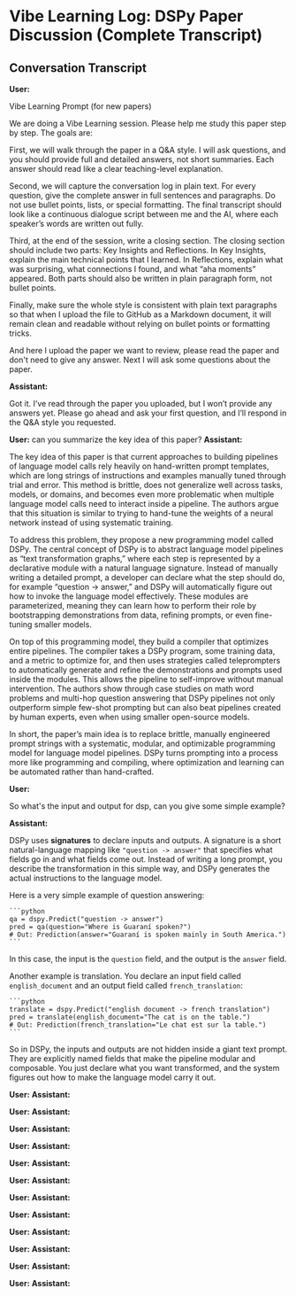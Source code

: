 
# Vibe Learning Log: DSPy Paper Discussion (Complete Transcript)

## Conversation Transcript

**User:** 

Vibe Learning Prompt (for new papers)

We are doing a Vibe Learning session. Please help me study this paper step by step. The goals are:

First, we will walk through the paper in a Q&A style. I will ask questions, and you should provide full and detailed answers, not short summaries. Each answer should read like a clear teaching-level explanation.

Second, we will capture the conversation log in plain text. For every question, give the complete answer in full sentences and paragraphs. Do not use bullet points, lists, or special formatting. The final transcript should look like a continuous dialogue script between me and the AI, where each speaker’s words are written out fully.

Third, at the end of the session, write a closing section. The closing section should include two parts: Key Insights and Reflections. In Key Insights, explain the main technical points that I learned. In Reflections, explain what was surprising, what connections I found, and what “aha moments” appeared. Both parts should also be written in plain paragraph form, not bullet points.

Finally, make sure the whole style is consistent with plain text paragraphs so that when I upload the file to GitHub as a Markdown document, it will remain clean and readable without relying on bullet points or formatting tricks.

And here I upload the paper we want to review, please read the paper and don't need to give any answer. Next I will ask some questions about the paper.

**Assistant:**  

Got it. I’ve read through the paper you uploaded, but I won’t provide any answers yet. Please go ahead and ask your first question, and I’ll respond in the Q&A style you requested.


**User:** can you summarize the key idea of this paper?
**Assistant:**  

The key idea of this paper is that current approaches to building pipelines of language model calls rely heavily on hand-written prompt templates, which are long strings of instructions and examples manually tuned through trial and error. This method is brittle, does not generalize well across tasks, models, or domains, and becomes even more problematic when multiple language model calls need to interact inside a pipeline. The authors argue that this situation is similar to trying to hand-tune the weights of a neural network instead of using systematic training.

To address this problem, they propose a new programming model called DSPy. The central concept of DSPy is to abstract language model pipelines as “text transformation graphs,” where each step is represented by a declarative module with a natural language signature. Instead of manually writing a detailed prompt, a developer can declare what the step should do, for example “question → answer,” and DSPy will automatically figure out how to invoke the language model effectively. These modules are parameterized, meaning they can learn how to perform their role by bootstrapping demonstrations from data, refining prompts, or even fine-tuning smaller models.

On top of this programming model, they build a compiler that optimizes entire pipelines. The compiler takes a DSPy program, some training data, and a metric to optimize for, and then uses strategies called teleprompters to automatically generate and refine the demonstrations and prompts used inside the modules. This allows the pipeline to self-improve without manual intervention. The authors show through case studies on math word problems and multi-hop question answering that DSPy pipelines not only outperform simple few-shot prompting but can also beat pipelines created by human experts, even when using smaller open-source models.

In short, the paper’s main idea is to replace brittle, manually engineered prompt strings with a systematic, modular, and optimizable programming model for language model pipelines. DSPy turns prompting into a process more like programming and compiling, where optimization and learning can be automated rather than hand-crafted.

**User:** 

So what's the input and output for dsp, can you give some simple example?

**Assistant:**  

DSPy uses **signatures** to declare inputs and outputs. A signature is a short natural-language mapping like `"question -> answer"` that specifies what fields go in and what fields come out. Instead of writing a long prompt, you describe the transformation in this simple way, and DSPy generates the actual instructions to the language model.

Here is a very simple example of question answering:

    ```python
    qa = dspy.Predict("question -> answer")
    pred = qa(question="Where is Guaraní spoken?")
    # Out: Prediction(answer="Guaraní is spoken mainly in South America.")
    ```

In this case, the input is the `question` field, and the output is the `answer` field.

Another example is translation. You declare an input field called `english_document` and an output field called `french_translation`:

    ```python
    translate = dspy.Predict("english document -> french translation")
    pred = translate(english_document="The cat is on the table.")
    # Out: Prediction(french_translation="Le chat est sur la table.")
    ```

So in DSPy, the inputs and outputs are not hidden inside a giant text prompt. They are explicitly named fields that make the pipeline modular and composable. You just declare what you want transformed, and the system figures out how to make the language model carry it out.


**User:** 
**Assistant:**  

**User:** 
**Assistant:**  

**User:** 
**Assistant:**  

**User:** 
**Assistant:**  

**User:** 
**Assistant:**  

**User:** 
**Assistant:**  

**User:** 
**Assistant:**  

**User:** 
**Assistant:**  

**User:** 
**Assistant:**  

**User:** 
**Assistant:**  

**User:** 
**Assistant:**  

**User:** 
**Assistant:**  
